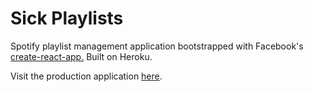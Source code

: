 # Sick Playlists

Spotify playlist management application bootstrapped with Facebook's [create-react-app.](https://github.com/facebook/create-react-app) Built on Heroku.

Visit the production application [here](https://sick-playlists.herokuapp.com/).

